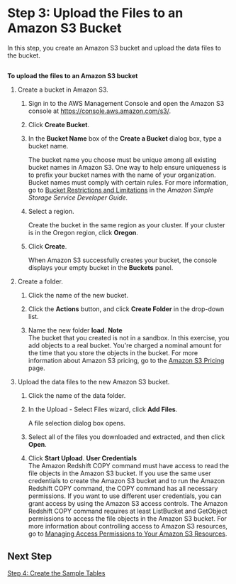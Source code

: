 # Step 3: Upload the Files to an Amazon S3 Bucket<a name="tutorial-loading-data-upload-files"></a>

In this step, you create an Amazon S3 bucket and upload the data files to the bucket\.

## <a name="tutorial-loading-data-to-upload-files"></a>

**To upload the files to an Amazon S3 bucket**

1. Create a bucket in Amazon S3\.

   1. Sign in to the AWS Management Console and open the Amazon S3 console at [https://console\.aws\.amazon\.com/s3/](https://console.aws.amazon.com/s3/)\.

   1. Click **Create Bucket**\.

   1. In the **Bucket Name** box of the **Create a Bucket** dialog box, type a bucket name\. 

      The bucket name you choose must be unique among all existing bucket names in Amazon S3\. One way to help ensure uniqueness is to prefix your bucket names with the name of your organization\. Bucket names must comply with certain rules\. For more information, go to [Bucket Restrictions and Limitations](https://docs.aws.amazon.com/AmazonS3/latest/dev/BucketRestrictions.html) in the *Amazon Simple Storage Service Developer Guide\.* 

   1. Select a region\. 

      Create the bucket in the same region as your cluster\. If your cluster is in the Oregon region, click **Oregon**\.

   1. Click **Create**\. 

      When Amazon S3 successfully creates your bucket, the console displays your empty bucket in the **Buckets** panel\. 

1. Create a folder\.

   1. Click the name of the new bucket\.

   1. Click the **Actions** button, and click **Create Folder** in the drop\-down list\.

   1. Name the new folder **load**\.
**Note**  
The bucket that you created is not in a sandbox\. In this exercise, you add objects to a real bucket\. You're charged a nominal amount for the time that you store the objects in the bucket\. For more information about Amazon S3 pricing, go to the [Amazon S3 Pricing](https://aws.amazon.com/s3/pricing/) page\.

1. Upload the data files to the new Amazon S3 bucket\.

   1. Click the name of the data folder\.

   1. In the Upload \- Select Files wizard, click **Add Files**\.

      A file selection dialog box opens\.

   1. Select all of the files you downloaded and extracted, and then click **Open**\.

   1. Click **Start Upload**\.
<a name="tutorial-loading-user-credentials"></a>
**User Credentials**  
The Amazon Redshift COPY command must have access to read the file objects in the Amazon S3 bucket\. If you use the same user credentials to create the Amazon S3 bucket and to run the Amazon Redshift COPY command, the COPY command has all necessary permissions\. If you want to use different user credentials, you can grant access by using the Amazon S3 access controls\. The Amazon Redshift COPY command requires at least ListBucket and GetObject permissions to access the file objects in the Amazon S3 bucket\. For more information about controlling access to Amazon S3 resources, go to [Managing Access Permissions to Your Amazon S3 Resources](https://docs.aws.amazon.com/AmazonS3/latest/dev/s3-access-control.html)\.

## Next Step<a name="tutorial-loading-next-step4"></a>

[Step 4: Create the Sample Tables](tutorial-loading-data-create-tables.md)
